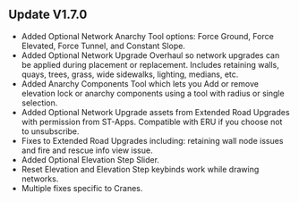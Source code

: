 ﻿## Update V1.7.0
* Added Optional Network Anarchy Tool options: Force Ground, Force Elevated, Force Tunnel, and Constant Slope.
* Added Optional Network Upgrade Overhaul so network upgrades can be applied during placement or replacement. Includes retaining walls, quays, trees, grass, wide sidewalks, lighting, medians, etc.
* Added Anarchy Components Tool which lets you Add or remove elevation lock or anarchy components using a tool with radius or single selection.
* Added Optional Network Upgrade assets from Extended Road Upgrades with permission from ST-Apps. Compatible with ERU if you choose not to unsubscribe.
* Fixes to Extended Road Upgrades including: retaining wall node issues and fire and rescue info view issue.
* Added Optional Elevation Step Slider.
* Reset Elevation and Elevation Step keybinds work while drawing networks.
* Multiple fixes specific to Cranes.